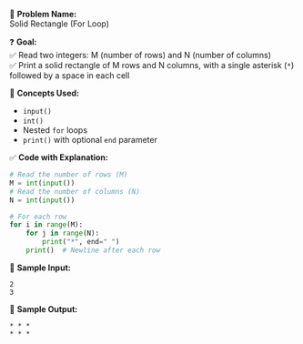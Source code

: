 🧩 **Problem Name:**  
Solid Rectangle (For Loop)

❓ **Goal:**  
✅ Read two integers: M (number of rows) and N (number of columns)  
✅ Print a solid rectangle of M rows and N columns, with a single asterisk (`*`) followed by a space in each cell

🧠 **Concepts Used:**

- `input()`
- `int()`
- Nested `for` loops
- `print()` with optional `end` parameter

✅ **Code with Explanation:**

```python
# Read the number of rows (M)
M = int(input())
# Read the number of columns (N)
N = int(input())

# For each row
for i in range(M):
    for j in range(N):
        print("*", end=" ")
    print()  # Newline after each row
```

🧪 **Sample Input:**

```
2
3
```

🧾 **Sample Output:**

```
* * *
* * *
```

